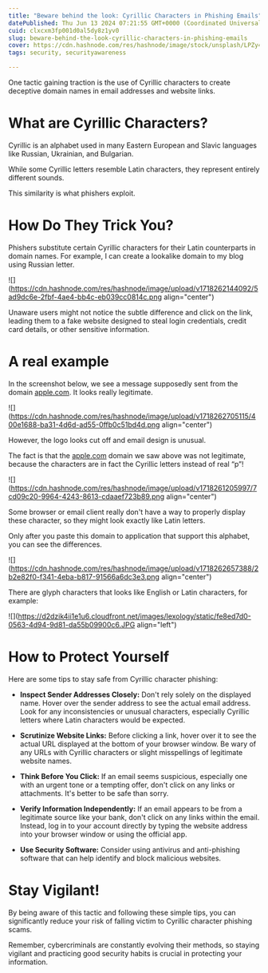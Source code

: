 ```yaml
---
title: "Beware behind the look: Cyrillic Characters in Phishing Emails"
datePublished: Thu Jun 13 2024 07:21:55 GMT+0000 (Coordinated Universal Time)
cuid: clxcxm3fp001d0al5dy8z1yv0
slug: beware-behind-the-look-cyrillic-characters-in-phishing-emails
cover: https://cdn.hashnode.com/res/hashnode/image/stock/unsplash/LPZy4da9aRo/upload/41316b11c3f6a26e7bd8c662fdb72c9c.jpeg
tags: security, securityawareness

---
```


One tactic gaining traction is the use of Cyrillic characters to create deceptive domain names in email addresses and website links.

# **What are Cyrillic Characters?**

Cyrillic is an alphabet used in many Eastern European and Slavic languages like Russian, Ukrainian, and Bulgarian.

While some Cyrillic letters resemble Latin characters, they represent entirely different sounds.

This similarity is what phishers exploit.

# **How Do They Trick You?**

Phishers substitute certain Cyrillic characters for their Latin counterparts in domain names. For example, I can create a lookalike domain to my blog using Russian letter.

![](https://cdn.hashnode.com/res/hashnode/image/upload/v1718262144092/5ad9dc6e-2fbf-4ae4-bb4c-eb039cc0814c.png align="center")

Unaware users might not notice the subtle difference and click on the link, leading them to a fake website designed to steal login credentials, credit card details, or other sensitive information.

# A real example

In the screenshot below, we see a message supposedly sent from the domain [apple.com](http://apple.com). It looks really legitimate.

![](https://cdn.hashnode.com/res/hashnode/image/upload/v1718262705115/400e1688-ba31-4d6d-ad55-0ffb0c51bd4d.png align="center")

However, the logo looks cut off and email design is unusual.

The fact is that the [apple.com](http://apple.com) domain we saw above was not legitimate, because the characters are in fact the Cyrillic letters instead of real “р”!

![](https://cdn.hashnode.com/res/hashnode/image/upload/v1718261205997/7cd09c20-9964-4243-8613-cdaaef723b89.png align="center")

Some browser or email client really don't have a way to properly display these character, so they might look exactly like Latin letters.

Only after you paste this domain to application that support this alphabet, you can see the differences.

![](https://cdn.hashnode.com/res/hashnode/image/upload/v1718262657388/2b2e82f0-f341-4eba-b817-91566a6dc3e3.png align="center")

There are glyph characters that looks like English or Latin characters, for example:

![](https://d2dzik4ii1e1u6.cloudfront.net/images/lexology/static/fe8ed7d0-0563-4d94-9d81-da55b09900c6.JPG align="left")

# **How to Protect Yourself**

Here are some tips to stay safe from Cyrillic character phishing:

* **Inspect Sender Addresses Closely:** Don't rely solely on the displayed name. Hover over the sender address to see the actual email address. Look for any inconsistencies or unusual characters, especially Cyrillic letters where Latin characters would be expected.
    
* **Scrutinize Website Links:** Before clicking a link, hover over it to see the actual URL displayed at the bottom of your browser window. Be wary of any URLs with Cyrillic characters or slight misspellings of legitimate website names.
    
* **Think Before You Click:** If an email seems suspicious, especially one with an urgent tone or a tempting offer, don't click on any links or attachments. It's better to be safe than sorry.
    
* **Verify Information Independently:** If an email appears to be from a legitimate source like your bank, don't click on any links within the email. Instead, log in to your account directly by typing the website address into your browser window or using the official app.
    
* **Use Security Software:** Consider using antivirus and anti-phishing software that can help identify and block malicious websites.
    

# **Stay Vigilant!**

By being aware of this tactic and following these simple tips, you can significantly reduce your risk of falling victim to Cyrillic character phishing scams.

Remember, cybercriminals are constantly evolving their methods, so staying vigilant and practicing good security habits is crucial in protecting your information.
